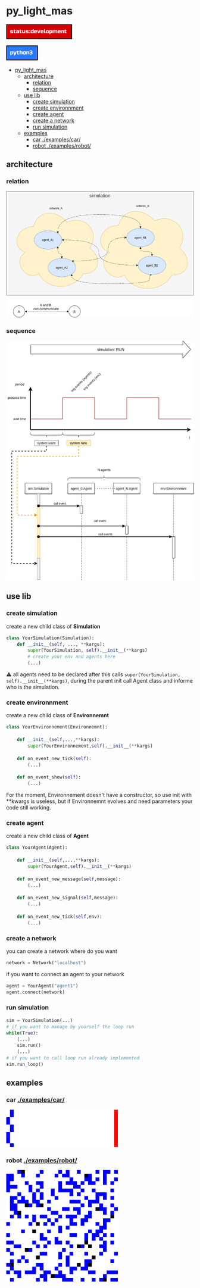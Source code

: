 # py_light_mas 

![tag:status:status:development](https://raw.githubusercontent.com/PouceHeure/markdown_tags/v1.10/tags/status/status_development/status_development_red.png)

![tag:language:python3](https://raw.githubusercontent.com/PouceHeure/markdown_tags/v1.10/tags/language/python3/python3_blue.png)


- [py_light_mas](#py_light_mas)
  - [architecture](#architecture)
    - [relation](#relation)
    - [sequence](#sequence)
  - [use lib](#use-lib)
    - [create simulation](#create-simulation)
    - [create environnment](#create-environnment)
    - [create agent](#create-agent)
    - [create a network](#create-a-network)
    - [run simulation](#run-simulation)
  - [examples](#examples)
    - [car ./examples/car/](#car-examplescar)
    - [robot ./examples/robot/](#robot-examplesrobot)

## architecture 

### relation

![relation](.doc/py_light_mas-relation.png)

### sequence

![sequence](.doc/py_light_mas-sequence.png)

## use lib 

### create simulation 

create a new child class of **Simulation**

```python
class YourSimulation(Simulation):
    def __init__(self, ..., **kargs):
        super(YourSimulation, self).__init__(**kargs)
        # create your env and agents here 
        (...)
```

:warning: all agents need to be declared after this calls `super(YourSimulation, self).__init__(**kargs)`, during the parent init call Agent class and informe who is the simulation. 


### create environnment 

create a new child class of **Environnemnt**


``` python 
class YourEnvironnement(Environnemnt):
    
    def __init__(self,...,**kargs):
        super(YourEnvironnement,self).__init__(**kargs)

    def on_event_new_tick(self):
        (...)

    def on_event_show(self):
        (...)
```

For the moment, Environnement doesn't have a constructor, so use init with **kwargs is useless, but if Environnemnt evolves and need parameters your code still working. 

### create agent 

create a new child class of **Agent**

``` python 
class YourAgent(Agent): 

    def __init__(self,...,**kargs):
        super(YourAgent,self).__init__(**kargs)

    def on_event_new_message(self,message): 
        (...)

    def on_event_new_signal(self,message): 
        (...)

    def on_event_new_tick(self,env):
        (...)
``` 

### create a network 

you can create a network where do you want 

```python 
network = Network("localhost")
```

if you want to connect an agent to your network 
```python 
agent = YourAgent("agent1")
agent.connect(network)
```

### run simulation 

```python
sim = YourSimulation(...)
# if you want to manage by yourself the loop run 
while(True): 
    (...)
    sim.run() 
    (...)
# if you want to call loop run already implemented 
sim.run_loop()
```

## examples 

### car [./examples/car/](./examples/car/) 

![example-car](.doc/car.gif)

### robot [./examples/robot/](./examples/robot/) 

![example-car](.doc/robot.gif)